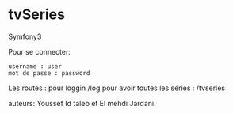 # tvSeries
Symfony3

Pour se connecter:

    username : user
    mot de passe : password
   
   
   Les routes :  pour loggin  /log
                 pour avoir toutes les séries : /tvseries
                 

auteurs:  Youssef Id taleb et El mehdi Jardani.

